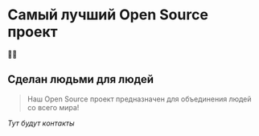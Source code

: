 # Самый лучший Open Source проект
🤦‍♀️

## Сделан людьми для людей

> Наш Open Source проект предназначен для объединения людей со всего мира!

_Тут будут контакты_
